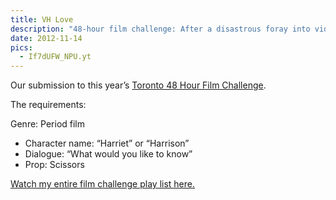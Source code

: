 ```yaml
---
title: VH Love
description: "48-hour film challenge: After a disastrous foray into video dating, Harriet goes to her bartender friend to be consoled."
date: 2012-11-14
pics:
  - If7dUFW_NPU.yt
---
```

Our submission to this year’s [Toronto 48 Hour Film Challenge](https://www.48hourfilm.com/toronto).

The requirements:

Genre: Period film
- Character name: “Harriet” or “Harrison”
- Dialogue: “What would you like to know”
- Prop: Scissors

[Watch my entire film challenge play list here.](https://www.youtube.com/watch?v=4Me3zDGkiUQ&list=PLejSYJ7FH1s2KTYgidFS0SdPvHUOSkT_W)